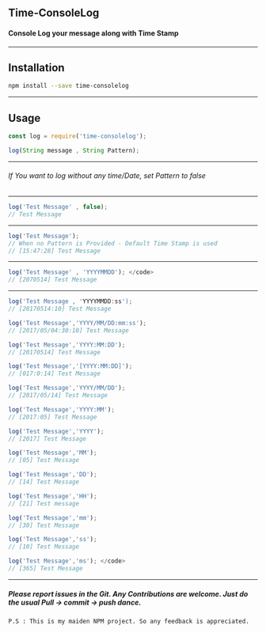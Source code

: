 ## Time-ConsoleLog
#### Console Log your message along with Time Stamp

---
## Installation

```bash
npm install --save time-consolelog
```
---
## Usage 

```js
const log = require('time-consolelog');
```

```js
log(String message , String Pattern);
```
---
###### If You want to log without any time/Date, set Pattern to false
---

```js
log('Test Message' , false);
// Test Message
```
---
```js
log('Test Message');
// When no Pattern is Provided - Default Time Stamp is used
// [15:47:28] Test Message
```
---
```js
log('Test Message' , 'YYYYMMDD'); </code>
// [2070514] Test Message
```
---
```js
log('Test Message , 'YYYYMMDD:ss');
// [20170514:10] Test Message
```

```js
log('Test Message','YYYY/MM/DD:mm:ss');
// [2017/05/04:30:10] Test Message
```

```js
log('Test Message','YYYY:MM:DD');
// [20170514] Test Message
```

```js
log('Test Message','[YYYY:MM:DD]');
// [017:0:14] Test Message
```

```js
log('Test Message','YYYY/MM/DD');
// [2017/05/14] Test Message
```

```js
log('Test Message','YYYY:MM');
// [2017:05] Test Message
```

```js
log('Test Message','YYYY');
// [2017] Test Message
```

```js
log('Test Message','MM');
// [05] Test Message
```

```js
log('Test Message','DD');
// [14] Test Message
```

```js
log('Test Message','HH');
// [21] Test message
```

```js
log('Test Message','mm');
// [30] Test Message
```

```js
log('Test Message','ss');
// [10] Test Message
```

```js
log('Test Message','ms'); </code>
// [365] Test Message
```
---

##### Please report issues in the Git. Any Contributions are welcome. Just do the usual Pull -> commit -> push dance.  

```
P.S : This is my maiden NPM project. So any feedback is appreciated.
``` 
